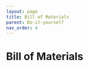 ```yaml
---
layout: page
title: Bill of Materials
parent: Do-it-yourself
nav_order: 4
---
```


# Bill of Materials